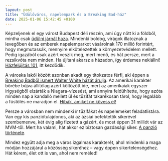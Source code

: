 ```yaml
---
layout: post
title: "Üdülőváros, napelempark és a Breaking Bad-ház"
date: 2025-01-06 15:42:45 +0100
---
```


Képzeljenek el egy várost Budapest déli részén, ami úgy nőtt ki a földből, mintha csak <a href="https://www.zenga.hu/hello-otthon/hazak-es-lakasok-budapest-agglomeraciojaban-cm5ao8wo6nsxn07w5qsqkjv41?utm_source=telex&utm_medium=doboz&utm_campaign=content&utm_content=agglomeracio">üdülni járnál haza</a>. Mindenki boldog, virágok illatoznak a levegőben és az emberek napelemparkot vásárolnak 170 millió forintért, hogy megmutassák, mennyire elkötelezettek a környezetvédelem mellett. Pedig igazából csak azért veszik meg, mert menő, és hát persze, mert a rezsikvóta nem minden. Ha újítani akarsz a házadon, így érdemes nekiállni! <a href="https://g7.hu/elet/20250106/nem-minden-a-rezsikvota-igy-erdemes-nekiallni-a-hazfelujitasnak/">Házfelújítás 101</a>, itt kezdődik.

A városka lakói között azonban akadt egy titokzatos férfi, aki éppen a <a href="https://telex.hu/after/2025/01/05/breaking-bad-walter-white-haz-elado">Breaking Badből ismert Walter White házát árulja</a>. Az amerikai karakter bőrébe bújva állítólag azért költözött ide, mert az amerikaiak egyszer irigységből elzárták a Niagara-vízesést, ami annyira feldühítette, hogy azóta minden nap a kandalló mellett ül és tűzifát takarékosan tárol, hogy legalább a füstölés ne maradjon el. <a href="https://www.zenga.hu/hello-otthon/uj-epitesu-ingatlanok-nagykanizsan-cm5aofgy6i1k207w8cweyacv0?utm_source=telex&utm_medium=doboz&utm_campaign=content&utm_content=nagykanizsa">Hibák, amiket ne kövess el!</a>

Persze a városban nem mindenki ír tűzifákat és napelemeket feladatlistára. Van egy kis panziótulajdonos, aki az ázsiai befektetők sikerével szembemenve, két évig alig fizetett a gázért, és most éppen 31 milliót vár az MVM-től. Mert ha valami, hát akkor ez biztosan gazdasági siker. <a href="https://telex.hu/gazdasag/2025/01/06/koreai-cegek-laguna-panzio-etterem-mogyorod-gazszamla-mvm">A panzió története</a>.

Mindez együtt adja meg a város izgalmas karakterét, ahol mindenki a maga módján hozzájárul a közösség sikeréhez – vagy éppen sikertelenségéhez. Hát kérem, élet ott is van, ahol nem reméled!